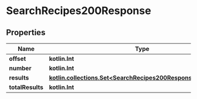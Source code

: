 
# SearchRecipes200Response

## Properties
Name | Type | Description | Notes
------------ | ------------- | ------------- | -------------
**offset** | **kotlin.Int** |  | 
**number** | **kotlin.Int** |  | 
**results** | [**kotlin.collections.Set&lt;SearchRecipes200ResponseResultsInner&gt;**](SearchRecipes200ResponseResultsInner.md) |  | 
**totalResults** | **kotlin.Int** |  | 



